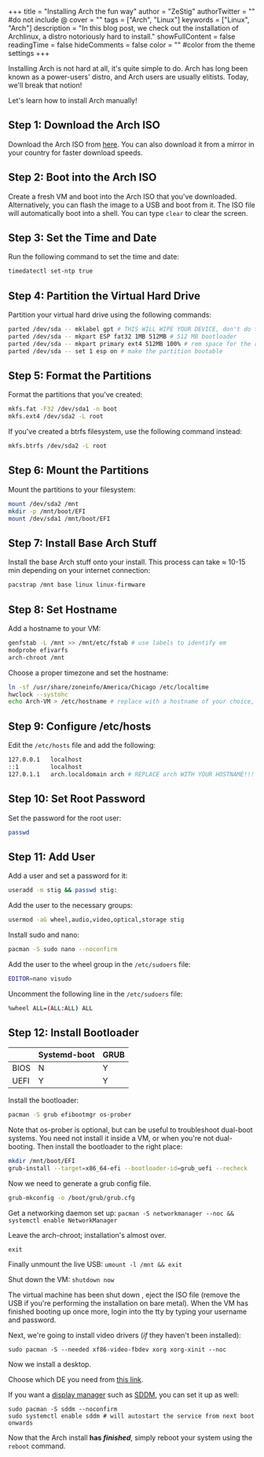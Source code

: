 +++
title = "Installing Arch the fun way"
author = "ZeStig"
authorTwitter = "" #do not include @
cover = ""
tags = ["Arch", "Linux"]
keywords = ["Linux", "Arch"]
description = "In this blog post, we check out the installation of Archlinux, a distro notoriously hard to install."
showFullContent = false
readingTime = false
hideComments = false
color = "" #color from the theme settings
+++

Installing Arch is not hard at all, it's quite simple to do. Arch has long been known as a power-users' distro, and Arch users are usually elitists. Today, we'll break that notion! 

Let's learn how to install Arch manually!

## Step 1: Download the Arch ISO

Download the Arch ISO from [here](https://archlinux.org/download). You can also download it from a mirror in your country for faster download speeds.

## Step 2: Boot into the Arch ISO

Create a fresh VM and boot into the Arch ISO that you've downloaded. Alternatively, you can flash the image to a USB and boot from it. The ISO file will automatically boot into a shell. You can type `clear` to clear the screen.

## Step 3: Set the Time and Date

Run the following command to set the time and date:

```bash
timedatectl set-ntp true
```

## Step 4: Partition the Virtual Hard Drive

Partition your virtual hard drive using the following commands:

```bash
parted /dev/sda -- mklabel gpt # THIS WILL WIPE YOUR DEVICE, don't do this if you're dual-booting
parted /dev/sda -- mkpart ESP fat32 1MB 512MB # 512 MB bootloader
parted /dev/sda -- mkpart primary ext4 512MB 100% # rem space for the root filesystem
parted /dev/sda -- set 1 esp on # make the partition bootable
```

## Step 5: Format the Partitions

Format the partitions that you've created:

```bash
mkfs.fat -F32 /dev/sda1 -n boot
mkfs.ext4 /dev/sda2 -L root
```

If you've created a btrfs filesystem, use the following command instead:

```bash
mkfs.btrfs /dev/sda2 -L root
```

## Step 6: Mount the Partitions

Mount the partitions to your filesystem:

```bash
mount /dev/sda2 /mnt
mkdir -p /mnt/boot/EFI
mount /dev/sda1 /mnt/boot/EFI
```

## Step 7: Install Base Arch Stuff

Install the base Arch stuff onto your install. This process can take ≈ 10-15 min depending on your internet connection:

```bash
pacstrap /mnt base linux linux-firmware
```

## Step 8: Set Hostname

Add a hostname to your VM:

```bash
genfstab -L /mnt >> /mnt/etc/fstab # use labels to identify em
modprobe efivarfs
arch-chroot /mnt
```

Choose a proper timezone and set the hostname:

```bash
ln -sf /usr/share/zoneinfo/America/Chicago /etc/localtime
hwclock --systohc
echo Arch-VM > /etc/hostname # replace with a hostname of your choice, preferably no spaces
```

## Step 9: Configure /etc/hosts

Edit the `/etc/hosts` file and add the following:

```bash
127.0.0.1   localhost
::1         localhost
127.0.1.1   arch.localdomain arch # REPLACE arch WITH YOUR HOSTNAME!!!
```

## Step 10: Set Root Password

Set the password for the root user:

```bash
passwd
```

## Step 11: Add User

Add a user and set a password for it:

```bash
useradd -m stig && passwd stig:
```

Add the user to the necessary groups:

```bash
usermod -aG wheel,audio,video,optical,storage stig
```

Install sudo and nano:

```bash
pacman -S sudo nano --noconfirm
```

Add the user to the wheel group in the `/etc/sudoers` file:

```bash
EDITOR=nano visudo
```

Uncomment the following line in the `/etc/sudoers` file:

```bash
%wheel ALL=(ALL:ALL) ALL
```

## Step 12: Install Bootloader

|      | Systemd-boot   | GRUB |
| --   |  --            | --   |
| BIOS | N              | Y    |
| UEFI | Y              | Y    | 

Install the bootloader:

```bash
pacman -S grub efibootmgr os-prober
```

Note that os-prober is optional, but can be useful to troubleshoot dual-boot systems. You need not install it inside a VM, or when you're not dual-booting.
Then install the bootloader to the right place:
```bash
mkdir /mnt/boot/EFI 
grub-install --target=x86_64-efi --bootloader-id=grub_uefi --recheck 
```

Now we need to generate a grub config file.
```bash
grub-mkconfig -o /boot/grub/grub.cfg
```
Get a networking daemon set up:
`pacman -S networkmanager --noc && systemctl enable NetworkManager`

Leave the arch-chroot; installation's almost over.

`exit`

Finally unmount the live USB: `umount -l /mnt && exit`

Shut down the VM: `shutdown now`

The virtual machine has been shut down , eject the ISO file (remove the USB if you're performing the installation on bare metal).
When the VM has finished booting up once more, login into the tty by typing your username and password.

Next, we're going to install video drivers (*if* they haven't been installed):

`sudo pacman -S --needed xf86-video-fbdev xorg xorg-xinit --noc`

Now we install a desktop.

Choose which DE you need from [this link](https://wiki.archlinux.org/title/Desktop_environment).

<!--
```
cp /etc/X11/xinit/xinitrc $HOME/.xinitrc
echo "exec /usr/bin/<DE>-session" >> ~/.xinitrc
sudo reboot
startx # to start the display server
```
-->
 If you want a [display manager](https://wiki.archlinux.org/title/Display_manager) such as [SDDM](https://github.com/sddm/sddm), you can set it up as well:
```
sudo pacman -S sddm --noconfirm
sudo systemctl enable sddm # will autostart the service from next boot onwards
```
Now that the Arch install **has _finished_**, simply reboot your system using the `reboot` command.
